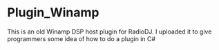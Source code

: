 # Plugin_Winamp

This is an old Winamp DSP host plugin for RadioDJ. I uploaded it to give programmers some idea of how to do a plugin in C#
